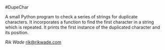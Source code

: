 #DupeChar

A small Python program to check a series of strings for duplicate characters.
It incorporates a function to find the first character in a string which is
repeated. It prints the first instance of the duplicated character and its position.

*Rik Wade*
rik@rikwade.com
